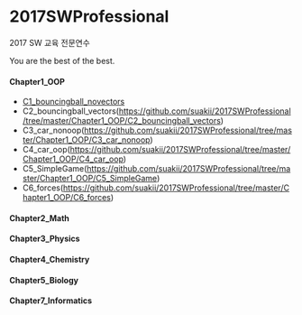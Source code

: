 # 2017SWProfessional
2017 SW 교육 전문연수

You are the best of the best.

#### Chapter1_OOP
 * [C1_bouncingball_novectors](https://github.com/suakii/2017SWProfessional/tree/master/Chapter1_OOP/C1_bouncingball_novectors)
 * C2_bouncingball_vectors(https://github.com/suakii/2017SWProfessional/tree/master/Chapter1_OOP/C2_bouncingball_vectors)
 * C3_car_nonoop(https://github.com/suakii/2017SWProfessional/tree/master/Chapter1_OOP/C3_car_nonoop)
 * C4_car_oop(https://github.com/suakii/2017SWProfessional/tree/master/Chapter1_OOP/C4_car_oop)
 * C5_SimpleGame(https://github.com/suakii/2017SWProfessional/tree/master/Chapter1_OOP/C5_SimpleGame)
 * C6_forces(https://github.com/suakii/2017SWProfessional/tree/master/Chapter1_OOP/C6_forces)
    
    
#### Chapter2_Math

#### Chapter3_Physics
#### Chapter4_Chemistry
#### Chapter5_Biology
#### Chapter7_Informatics
  
